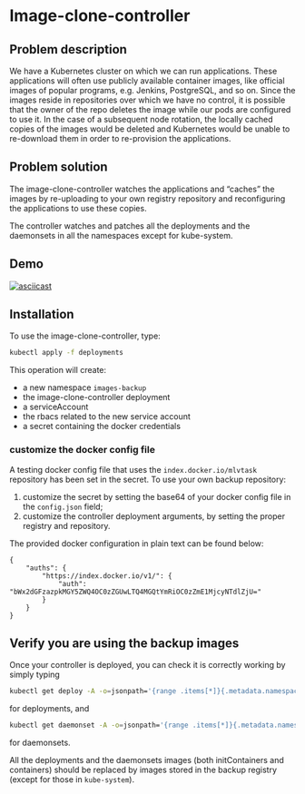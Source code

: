 # Image-clone-controller

## Problem description

We have a Kubernetes cluster on which we can run applications. These applications will often use
publicly available container images, like official images of popular programs, e.g. Jenkins,
PostgreSQL, and so on. Since the images reside in repositories over which we have no control, it
is possible that the owner of the repo deletes the image while our pods are configured to use it.
In the case of a subsequent node rotation, the locally cached copies of the images would be
deleted and Kubernetes would be unable to re-download them in order to re-provision the
applications.

## Problem solution

The image-clone-controller watches the applications and “caches” the images by re-uploading to your
own registry repository and reconfiguring the applications to use these copies.

The controller watches and patches all the deployments and the daemonsets in all the namespaces
except for kube-system.

## Demo

[![asciicast](https://asciinema.org/a/SrgRSAmIx2JOUs14GazEoiy2n.svg)](https://asciinema.org/a/SrgRSAmIx2JOUs14GazEoiy2n)

## Installation

To use the image-clone-controller, type:
```bash
kubectl apply -f deployments
```

This operation will create:
* a new namespace `images-backup`
* the image-clone-controller deployment
* a serviceAccount
* the rbacs related to the new service account
* a secret containing the docker credentials

### customize the docker config file

A testing docker config file that uses the `index.docker.io/mlvtask` repository has been set in the secret. To use your
own backup repository:
1. customize the secret by setting the base64 of your docker config file in the `config.json` field;
2. customize the controller deployment arguments, by setting the proper registry and repository.

The provided docker configuration in plain text can be found below:
```
{
	"auths": {
		"https://index.docker.io/v1/": {
			"auth": "bWx2dGFzazpkMGY5ZWQ4OC0zZGUwLTQ4MGQtYmRiOC0zZmE1MjcyNTdlZjU="
		}
	}
}
```

## Verify you are using the backup images

Once your controller is deployed, you can check it is correctly working  by simply typing
```bash
kubectl get deploy -A -o=jsonpath='{range .items[*]}{.metadata.namespace}{"\t\t"}{.spec.template.spec.containers[*].image}{"\n"}{end}'
```
for deployments, and
```bash
kubectl get daemonset -A -o=jsonpath='{range .items[*]}{.metadata.namespace}{"\t\t"}{.spec.template.spec.containers[*].image}{"\n"}{end}'
```
for daemonsets. 

All the deployments and the daemonsets images (both initContainers and containers) should be replaced by
images stored in the backup registry (except for those in `kube-system`).
